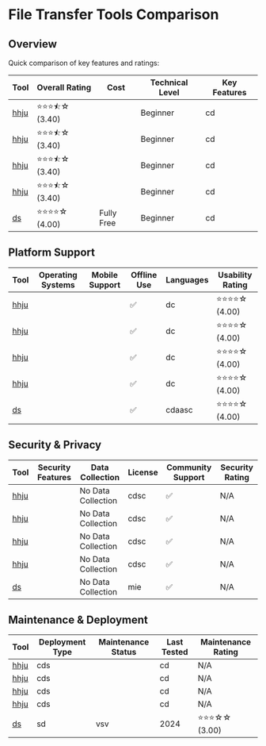 # File Transfer Tools Comparison
## Overview
Quick comparison of key features and ratings:

| Tool | Overall Rating | Cost | Technical Level | Key Features |
|------|----------------|------|-----------------|--------------|
| [hhju](#) | ⭐⭐⭐⯪☆ (3.40) |  | Beginner | cd |
| [hhju](#) | ⭐⭐⭐⯪☆ (3.40) |  | Beginner | cd |
| [hhju](#) | ⭐⭐⭐⯪☆ (3.40) |  | Beginner | cd |
| [hhju](#) | ⭐⭐⭐⯪☆ (3.40) |  | Beginner | cd |
| [ds](#) | ⭐⭐⭐⭐☆ (4.00) | Fully Free | Beginner | cd |

## Platform Support
| Tool | Operating Systems | Mobile Support | Offline Use | Languages | Usability Rating |
|------|------------------|----------------|--------------|-----------|------------------|
| [hhju](#) |  |  | ✅ | dc | ⭐⭐⭐⭐☆ (4.00) |
| [hhju](#) |  |  | ✅ | dc | ⭐⭐⭐⭐☆ (4.00) |
| [hhju](#) |  |  | ✅ | dc | ⭐⭐⭐⭐☆ (4.00) |
| [hhju](#) |  |  | ✅ | dc | ⭐⭐⭐⭐☆ (4.00) |
| [ds](#) |  |  | ✅ | cdaasc | ⭐⭐⭐⭐☆ (4.00) |

## Security & Privacy
| Tool | Security Features | Data Collection | License | Community Support | Security Rating |
|------|-------------------|-----------------|----------|------------------|----------------|
| [hhju](#) |  | No Data Collection | cdsc | ✅ | N/A |
| [hhju](#) |  | No Data Collection | cdsc | ✅ | N/A |
| [hhju](#) |  | No Data Collection | cdsc | ✅ | N/A |
| [hhju](#) |  | No Data Collection | cdsc | ✅ | N/A |
| [ds](#) |  | No Data Collection | mie | ✅ | N/A |

## Maintenance & Deployment
| Tool | Deployment Type | Maintenance Status | Last Tested | Maintenance Rating |
|------|----------------|-------------------|-------------|-------------------|
| [hhju](#) | cds |  | cd | N/A |
| [hhju](#) | cds |  | cd | N/A |
| [hhju](#) | cds |  | cd | N/A |
| [hhju](#) | cds |  | cd | N/A |
| [ds](#) | sd | vsv | 2024 | ⭐⭐⭐☆☆ (3.00) |
